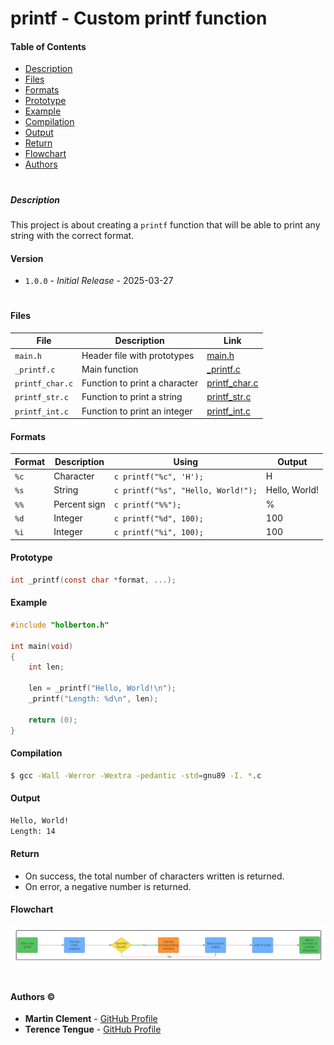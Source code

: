 # printf - Custom printf function

#### Table of Contents

- [Description](#description)
- [Files](#files)
- [Formats](#formats)
- [Prototype](#prototype)
- [Example](#example)
- [Compilation](#compilation)
- [Output](#output)
- [Return](#return)
- [Flowchart](#flowchart)
- [Authors](#authors)

#

##### Description

This project is about creating a `printf` function that will be able to print any string with the correct format.

#### Version

- `1.0.0` - *Initial Release* - 2025-03-27

#

#### Files

| File | Description | Link |
| ---- | ----------- | ---- |
| `main.h` | Header file with prototypes | [main.h](./main.h) |
| `_printf.c` | Main function | [_printf.c](./_printf.c) |
| `printf_char.c` | Function to print a character | [printf_char.c](./printf_char.c) |
| `printf_str.c` | Function to print a string | [printf_str.c](./printf_str.c) |
| `printf_int.c` | Function to print an integer | [printf_int.c](./printf_int.c) |


#### Formats

| Format | Description | Using | Output |
| ------ | ----------- | ------- | ------ |
| `%c` | Character | ```c printf("%c", 'H');``` | H |
| `%s` | String | ```c printf("%s", "Hello, World!");``` | Hello, World! |
| `%%` | Percent sign | ```c printf("%%");``` | % |
| `%d` | Integer | ```c printf("%d", 100);``` | 100 |
| `%i` | Integer | ```c printf("%i", 100);``` | 100 |

#### Prototype

```c
int _printf(const char *format, ...);
```

#### Example

```c
#include "holberton.h"

int main(void)
{
	int len;

	len = _printf("Hello, World!\n");
	_printf("Length: %d\n", len);

	return (0);
}
```

#### Compilation

```bash
$ gcc -Wall -Werror -Wextra -pedantic -std=gnu89 -I. *.c
```

#### Output

```bash
Hello, World!
Length: 14
```

#### Return

- On success, the total number of characters written is returned.
- On error, a negative number is returned.


#### Flowchart

![Flowchart](./flowchart.png)

#

#### Authors &copy;

- **Martin Clement** - [GitHub Profile](https://github.com/ItsZmainDev)
- **Terence Tengue** - [GitHub Profile](https://github.com/Terencetjt26)
